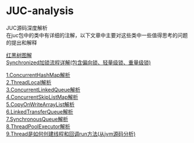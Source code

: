 # JUC-analysis
JUC源码深度解析  
在juc包中的类中有详细的注解，以下文章中主要对这些类中一些值得思考的问题的提出和解释  
  
  [红黑树图解](https://github.com/Yuruipeng1/JUC-analysis/blob/master/file/%E7%BA%A2%E9%BB%91%E6%A0%91%E5%9B%BE%E8%A7%A3.pdf)  
  [Synchronized加锁流程详解(包含偏向锁、轻量级锁、重量级锁)](https://github.com/Yuruipeng1/JUC-analysis/blob/master/file/Synchronize.jpg)
  
[1.ConcurrentHashMap解析](https://github.com/Yuruipeng1/JUC-analysis/blob/master/file/ConcurrentHashMap.md)  
[2.ThreadLocal解析](https://github.com/Yuruipeng1/JUC-analysis/blob/master/file/ThreadLocal.md)  
[3.ConcurrentLinkedQueue解析](https://github.com/Yuruipeng1/JUC-analysis/blob/master/file/ConcurrentLinkedQueue.md)  
[4.ConcurrentSkipListMap解析](https://github.com/Yuruipeng1/JUC-analysis/blob/master/file/ConcurrentSkipListMap.md)  
[5.CopyOnWriteArrayList解析](https://github.com/Yuruipeng1/JUC-analysis/blob/master/file/CopyOnWriteArrayList.md)  
[6.LinkedTransferQueue解析](https://github.com/Yuruipeng1/JUC-analysis/blob/master/file/LinkedTransferQueue.md)  
[7.SynchronousQueue解析](https://github.com/Yuruipeng1/JUC-analysis/blob/master/file/SynchronousQueue.md)  
[8.ThreadPoolExecutor解析](https://github.com/Yuruipeng1/JUC-analysis/blob/master/file/ThreadPoolExecutor.md)  
[9.Thread是如何创建线程和回调run方法(从jvm源码分析)](https://github.com/Yuruipeng1/JUC-analysis/blob/master/file/Thread.md)  
